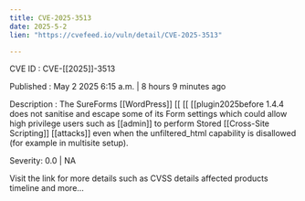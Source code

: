 ```yaml
---
title: CVE-2025-3513
date: 2025-5-2
lien: "https://cvefeed.io/vuln/detail/CVE-2025-3513"

---
```


CVE ID : CVE-[[2025]]-3513

Published :  May 2
2025
6:15 a.m. | 8 hours
9 minutes ago

Description : The SureForms   [[WordPress]]  [[ [[ [[plugin2025before 1.4.4 does not sanitise and escape some of its Form settings
which could allow high privilege users such as  [[admin]] to perform Stored  [[Cross-Site Scripting]]  [[attacks]] even when the unfiltered_html capability is disallowed (for example in multisite setup).

Severity: 0.0 | NA

Visit the link for more details
such as CVSS details
affected products
timeline
and more...
